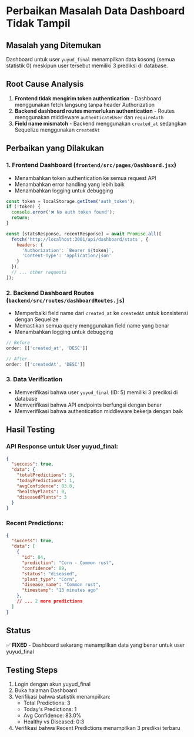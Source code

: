 # Perbaikan Masalah Data Dashboard Tidak Tampil

## Masalah yang Ditemukan
Dashboard untuk user `yuyud_final` menampilkan data kosong (semua statistik 0) meskipun user tersebut memiliki 3 prediksi di database.

## Root Cause Analysis
1. **Frontend tidak mengirim token authentication** - Dashboard menggunakan fetch langsung tanpa header Authorization
2. **Backend dashboard routes memerlukan authentication** - Routes menggunakan middleware `authenticateUser` dan `requireAuth`
3. **Field name mismatch** - Backend menggunakan `created_at` sedangkan Sequelize menggunakan `createdAt`

## Perbaikan yang Dilakukan

### 1. Frontend Dashboard (`frontend/src/pages/Dashboard.jsx`)
- Menambahkan token authentication ke semua request API
- Menambahkan error handling yang lebih baik
- Menambahkan logging untuk debugging

```javascript
const token = localStorage.getItem('auth_token');
if (!token) {
  console.error('❌ No auth token found');
  return;
}

const [statsResponse, recentResponse] = await Promise.all([
  fetch('http://localhost:3001/api/dashboard/stats', {
    headers: {
      'Authorization': `Bearer ${token}`,
      'Content-Type': 'application/json'
    }
  }),
  // ... other requests
]);
```

### 2. Backend Dashboard Routes (`backend/src/routes/dashboardRoutes.js`)
- Memperbaiki field name dari `created_at` ke `createdAt` untuk konsistensi dengan Sequelize
- Memastikan semua query menggunakan field name yang benar
- Menambahkan logging untuk debugging

```javascript
// Before
order: [['created_at', 'DESC']]

// After  
order: [['createdAt', 'DESC']]
```

### 3. Data Verification
- Memverifikasi bahwa user `yuyud_final` (ID: 5) memiliki 3 prediksi di database
- Memverifikasi bahwa API endpoints berfungsi dengan benar
- Memverifikasi bahwa authentication middleware bekerja dengan baik

## Hasil Testing

### API Response untuk User yuyud_final:
```json
{
  "success": true,
  "data": {
    "totalPredictions": 3,
    "todayPredictions": 1,
    "avgConfidence": 83.0,
    "healthyPlants": 0,
    "diseasedPlants": 3
  }
}
```

### Recent Predictions:
```json
{
  "success": true,
  "data": [
    {
      "id": 84,
      "prediction": "Corn - Common rust",
      "confidence": 89,
      "status": "diseased",
      "plant_type": "Corn",
      "disease_name": "Common rust",
      "timestamp": "13 minutes ago"
    },
    // ... 2 more predictions
  ]
}
```

## Status
✅ **FIXED** - Dashboard sekarang menampilkan data yang benar untuk user yuyud_final

## Testing Steps
1. Login dengan akun yuyud_final
2. Buka halaman Dashboard
3. Verifikasi bahwa statistik menampilkan:
   - Total Predictions: 3
   - Today's Predictions: 1
   - Avg Confidence: 83.0%
   - Healthy vs Diseased: 0:3
4. Verifikasi bahwa Recent Predictions menampilkan 3 prediksi terbaru
